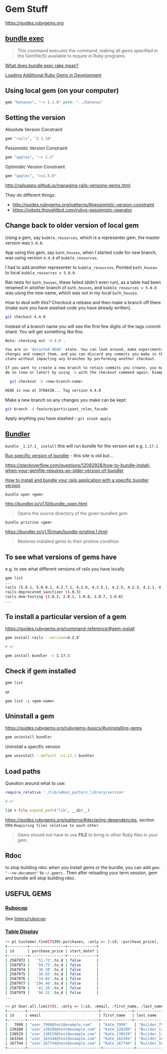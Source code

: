 # Gem Stuff

<https://guides.rubygems.org>

## [bundle exec](http://bundler.io/man/bundle-exec.1.html)

>This command executes the command, making all gems specified in the Gemfile(5) available to require in Ruby programs.

[What does bundle exec rake mean?](https://stackoverflow.com/questions/6588674/what-does-bundle-exec-rake-mean)

[Loading Additional Ruby Gems in Development](https://phili.pe/posts/loading-additional-ruby-gems-in-development/)

## Using local gem (on your computer)

```ruby
gem "bananas", "~> 1.1.0" path: "../bananas"
```

## Setting the version

Absolute Version Constraint

```ruby
gem "rails", "2.3.10"
```

Pessimistic Version Constraint

```ruby
gem "apples", "~> 2.2"
```

Optimistic Version Constraint

```ruby
gem "apples", ">=1.5.0"
```

<http://railsapps.github.io/managing-rails-versions-gems.html>

They do different things:

- <http://guides.rubygems.org/patterns/#pessimistic-version-constraint>
- <https://robots.thoughtbot.com/rubys-pessimistic-operator>

## Change back to older version of local gem

Using a gem, say `bubble_resources`, which is a representer gem, the master version was `5.0.0`.

App using this gem, say `bath_houses`, when I started code for new branch, was using version `4.4.0` of `bubble_resources`.

I had to add another representer to `bubble_resources`. Pointed `bath_houses` to local `bubble_resources v 5.0.0`.

Ran tests for `bath_houses`, these failed (didn't even run), as a table had been renamed in another branch of `bath_houses`, and `bubble_resources v 5.0.0` was using the new name, which was not in my local `bath_houses`.

*How to deal with this?*
Checkout a release and then make a branch off there (make sure you have stashed code you have already written).

```bash
git checkout 4.4.0
```

Instead of a branch name you will see the first few digits of the tags commit shard.
You will get something like this:

```bash
Note: checking out '4.4.0'.

You are in 'detached HEAD' state. You can look around, make experimental
changes and commit them, and you can discard any commits you make in this
state without impacting any branches by performing another checkout.

If you want to create a new branch to retain commits you create, you may
do so (now or later) by using -b with the checkout command again. Example:

  git checkout -b <new-branch-name>

HEAD is now at 3768438... Tag version 4.4.0
```

Make a new branch so any changes you make can be kept:

```bash
git branch -d feature/participant_roles_facade
```

Apply anything you have stashed - `git stash apply`

## [Bundler](https://bundler.io/)

`bundle _1.17.1_ install` this will run bundle for the version set e.g. `1.17.1`

[Run specific version of bundler](https://makandracards.com/makandra/9741-run-specific-version-of-bundler) - this site is old but...

<https://stackoverflow.com/questions/12092928/how-to-bundle-install-when-your-gemfile-requires-an-older-version-of-bundler>

[How to install and bundle your rails application with a specific bundler version](https://www.aloucaslabs.com/miniposts/how-to-install-and-bundle-your-rails-application-with-a-specific-bundler-version)

`bundle open <gem>`

<http://bundler.io/v1.10/bundle_open.html>

>Opens the source directory of the given bundled gem

`bundle pristine <gem>`

<https://bundler.io/v1.15/man/bundle-pristine.1.html>

>Restores installed gems to their pristine condition

## To see what versions of gems have

e.g. to see what different versions of rails you have locally

```bash
gem list
...
rails (5.0.1, 5.0.0.1, 4.2.7.1, 4.2.6, 4.2.5.1, 4.2.5, 4.2.3, 4.2.1, 4.2.0, 3.2.15)
rails-deprecated_sanitizer (1.0.3)
rails-dom-testing (2.0.2, 2.0.1, 1.0.8, 1.0.7, 1.0.6)
...
```

## To install a particular version of a gem

<https://guides.rubygems.org/command-reference/#gem-install>

```bash
gem install rails --version=4.2.9`

# or

gem install bundler -v 1.17.3
```

## Check if gem installed

`gem list`

or

`gem list -i <gem-name>`

## Uninstall a gem

<https://guides.rubygems.org/rubygems-basics/#uninstalling-gems>

```bash
gem uninstall bundler
```

Uninstall a specific version

```bash
gem uninstall --default -v1.17.1 bundler
```

## Load paths

Question around what to use:

```ruby
require_relative './lib/admin_pattern_library/version'

# or

lib = File.expand_path("lib", __dir__)
```

<https://guides.rubygems.org/patterns/#declaring-dependencies,> section title `Requiring files relative to each other`

>Gems should not have to use __FILE__ to bring in other Ruby files in your gem.

## Rdoc

to stop building rdoc when you install gems or the bundle, you can add `gem: "--no-document"` to `~/.gemrc.` Then after reloading your term session, gem and bundle will stop building rdoc.

## USEFUL GEMS

### [Rubocop](https://rubygems.org/gems/rubocop/versions/0.67.2)

See [linters/rubocop](../linters/rubocop.md)

### [Table Display](https://github.com/willbryant/table_display)

```bash
>> pt Customer.find(7139).purchases, :only => [:id, :purchase_price], :methods => [:start_date?]
+---------+----------------+-------------+
| id      | purchase_price | start_date? |
+---------+----------------+-------------+
| 2587972 |   '51.73'.to_d | false       |
| 2587973 |   '59.75'.to_d | false       |
| 2587974 |   '36.38'.to_d | false       |
| 2587975 |   '10.03'.to_d | false       |
| 2587976 |   '14.04'.to_d | false       |
| 2587977 |  '194.46'.to_d | false       |
| 2587978 |   '41.38'.to_d | false       |
| 2587979 |   '96.31'.to_d | false       |
...
```

```bash
>> pt User.all.limit(5), :only => [:id, :email, :first_name, :last_name]
+--------+--------------------------------+--------------+------------------+
| id     | email                          | first_name   | last_name        |
+--------+--------------------------------+--------------+------------------+
|   7999 | "user_7999@test@example.com"   | "Kate_7999"   | "Builder_7999"   |
| 120280 | "user_120280@test@example.com" | "Kate_120280" | "Builder_120280" |
| 138529 | "user_138529@test@example.com" | "Kate_138529" | "Builder_138529" |
| 163344 | "user_163344@test@example.com" | "Kate_163344" | "Builder_163344" |
| 167744 | "user_167744@test@example.com" | "Kate_167744" | "Builder_167744" |
+--------+---------------------------------+--------------+------------------+
```
